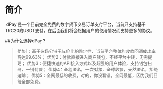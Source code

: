 # 简介


​		dPay 是一个目前完全免费的数字货币交易订单支付平台，当前只支持基于TRC20的USDT支付，在后面我们将会根据用户的使用情况而支持更多的协议。



##为什么选择dPay ?

>优势1：基于波场公链无与伦比的稳定性，当前平台整体的收款回调成功率高达99.63%；
>优势2：付款直接进入商户钱包，不经平台中转，无需提现；
>优势3：便捷快速的API接入方式以及超强的用户体验，支持钱包扫码，一键付款；
>优势4：全程匿名，一次对接，全球收款，天然匿名，拒绝追踪；
>优势5：全网最低的收费，对的，你没看错，全网最低，因为我们目前全部免费。
